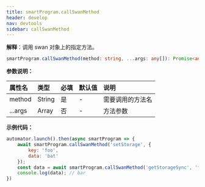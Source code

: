 ```yaml
---
title: smartProgram.callSwanMethod
header: develop
nav: devtools
sidebar: callSwanMethod
---
```



**解释**：调用 swan 对象上的指定方法。

```ts
smartProgram.callSwanMethod(method: string, ...args: any[]): Promise<any>
```
**参数说明：**

|属性名 |类型  |必填 | 默认值 |说明|
|:---- |:---- |:---- |:----|:----|
|method| String|是|- |需要调用的方法名|
|...args| Array|否|- |方法参数|

**示例代码：**

```js
automator.launch().then(async smartProgram => {
    await smartProgram.callSwanMethod('setStorage', {
        key: 'foo',
        data: 'bat'
    });
    const data = await smartProgram.callSwanMethod('getStorageSync', 'foo');
    console.log(data); // bar
})
```
